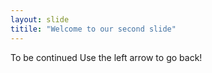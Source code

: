 ```yaml
---
layout: slide
titile: "Welcome to our second slide"
---
```

To be continued
Use the left arrow to go back!

